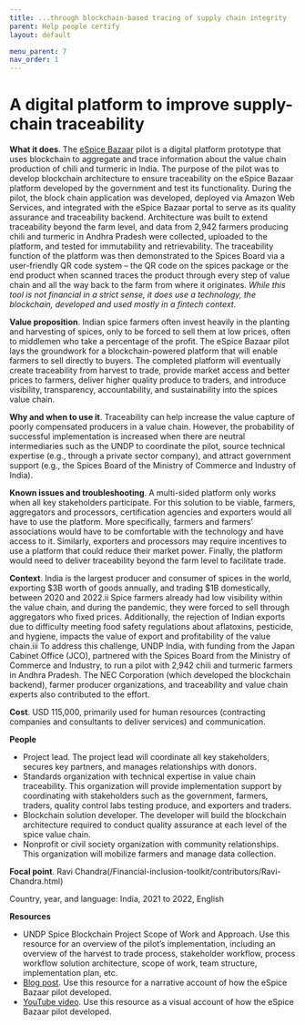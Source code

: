 ```yaml
---
title: ...through blockchain-based tracing of supply chain integrity
parent: Help people certify 
layout: default

menu_parent: 7
nav_order: 1
---
```


# A digital platform to improve supply-chain traceability

**What it does**.  The [eSpice Bazaar](http://espicebazaar.in/) pilot is a digital platform prototype that uses blockchain to aggregate and trace information about the value chain production of chili and turmeric in India. The purpose of the pilot was to develop blockchain architecture to ensure traceability on the eSpice Bazaar platform developed by the government and test its functionality.  During the pilot, the block chain application was developed, deployed via Amazon Web Services, and integrated with the eSpice Bazaar portal to serve as its quality assurance and traceability backend. Architecture was built to extend traceability beyond the farm level, and data from 2,942 farmers producing chili and turmeric in Andhra Pradesh were collected, uploaded to the platform, and tested for immutability and retrievability. The traceability function of the platform was then demonstrated to the Spices Board via a user-friendly QR code system – the QR code on the spices package or the end product when scanned traces the product through every step of value chain and all the way back to the farm from where it originates. *While this tool is not financial in a strict sense, it does use a technology, the blockchain, developed and used mostly in a fintech context.*

**Value proposition**. Indian spice farmers often invest heavily in the planting and harvesting of spices, only to be forced to sell them at low prices, often to middlemen who take a percentage of the profit. The eSpice Bazaar pilot lays the groundwork for a blockchain-powered platform that will enable farmers to sell directly to buyers. The completed platform will eventually create traceability from harvest to trade, provide market access and better prices to farmers, deliver higher quality produce to traders, and introduce visibility, transparency, accountability, and sustainability into the spices value chain.  

**Why and when to use it**. Traceability can help increase the value capture of poorly compensated producers in a value chain. However, the probability of successful implementation is increased when there are neutral intermediaries such as the UNDP to coordinate the pilot, source technical expertise (e.g., through a private sector company), and attract government support (e.g., the Spices Board of the Ministry of Commerce and Industry of India). 

**Known issues and troubleshooting**. A multi-sided platform only works when all key stakeholders participate. For this solution to be viable, farmers, aggregators and processors, certification agencies and exporters would all have to use the platform. More specifically, farmers and farmers’ associations would have to be comfortable with the technology and have access to it. Similarly, exporters and processors may require incentives to use a platform that could reduce their market power. Finally, the platform would need to deliver traceability beyond the farm level to facilitate trade. 

**Context**. India is the largest producer and consumer of spices in the world, exporting $3B worth of goods annually, and trading $1B domestically, between 2020 and 2022.ii Spice farmers already had low visibility within the value chain, and during the pandemic, they were forced to sell through aggregators who fixed prices. Additionally, the rejection of Indian exports due to difficulty meeting food safety regulations about aflatoxins, pesticide, and hygiene, impacts the value of export and profitability of the value chain.iii To address this challenge, UNDP India, with funding from the Japan Cabinet Office (JCO), partnered with the Spices Board from the Ministry of Commerce and Industry, to run a pilot with 2,942 chili and turmeric farmers in Andhra Pradesh. The NEC Corporation (which developed the blockchain backend), farmer producer organizations, and traceability and value chain experts also contributed to the effort. 

**Cost**. USD 115,000, primarily used for human resources (contracting companies and consultants to deliver services) and communication.  

**People**  

* Project lead. The project lead will coordinate all key stakeholders, secures key partners, and manages relationships with donors. 
* Standards organization with technical expertise in value chain traceability. This organization will provide implementation support by coordinating with stakeholders such as the government, farmers, traders, quality control labs testing produce, and exporters and traders.  
* Blockchain solution developer. The developer will build the blockchain architecture required to conduct quality assurance at each level of the spice value chain. 
* Nonprofit or civil society organization with community relationships. This organization will mobilize farmers and manage data collection. 

**Focal point**. Ravi Chandra(/Financial-inclusion-toolkit/contributors/Ravi-Chandra.html)

Country, year, and language: India, 2021 to 2022, English 

**Resources**  

* UNDP Spice Blockchain Project Scope of Work and Approach. Use this resource for an overview of the pilot’s implementation, including an overview of the harvest to trade process, stakeholder workflow, process workflow solution architecture, scope of work, team structure, implementation plan, etc.  
* [Blog post](https://www.undp.org/india/blog/building-fortress-blockchain-protect-farmers-and-livelihoods). Use this resource for a narrative account of how the eSpice Bazaar pilot developed. 
* [YouTube video](https://www.youtube.com/watch?v=CSTI2p_6QT0). Use this resource as a visual account of how the eSpice Bazaar pilot developed. 

 

 

 

 